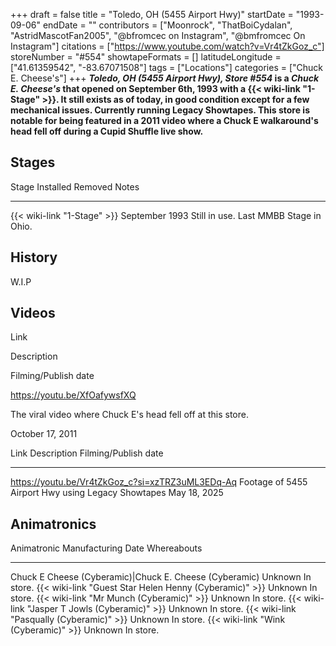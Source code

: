 +++
draft = false
title = "Toledo, OH (5455 Airport Hwy)"
startDate = "1993-09-06"
endDate = ""
contributors = ["Moonrock", "ThatBoiCydalan", "AstridMascotFan2005", "@bfromcec on Instagram", "@bmfromcec On Instagram"]
citations = ["https://www.youtube.com/watch?v=Vr4tZkGoz_c"]
storeNumber = "#554"
showtapeFormats = []
latitudeLongitude = ["41.61359542", "-83.67071508"]
tags = ["Locations"]
categories = ["Chuck E. Cheese's"]
+++
***Toledo, OH (5455 Airport Hwy), Store #554* is a *Chuck E. Cheese's* that opened on September 6th, 1993 with a {{< wiki-link "1-Stage" >}}. It still exists as of today, in good condition except for a few mechanical issues. Currently running Legacy Showtapes.
This store is notable for being featured in a 2011 video where a Chuck E walkaround's head fell off during a Cupid Shuffle live show.**

## Stages

  Stage                             Installed        Removed         Notes
  --------------------------------- ---------------- --------------- --------------------------
  {{< wiki-link "1-Stage" >}}   September 1993   Still in use.   Last MMBB Stage in Ohio.

## History

W.I.P

## Videos

Link

Description

Filming/Publish date

https://youtu.be/XfOafywsfXQ

The viral video where Chuck E's head fell off at this store.

October 17, 2011

  Link                                               Description                                          Filming/Publish date
  -------------------------------------------------- ---------------------------------------------------- ----------------------
  https://youtu.be/Vr4tZkGoz_c?si=xzTRZ3uML3EDq-Aq   Footage of 5455 Airport Hwy using Legacy Showtapes   May 18, 2025

## Animatronics

  Animatronic                                                  Manufacturing Date   Whereabouts
  ------------------------------------------------------------ -------------------- -------------
  Chuck E Cheese (Cyberamic)|Chuck E. Cheese (Cyberamic)      Unknown              In store.
  {{< wiki-link "Guest Star Helen Henny (Cyberamic)" >}}   Unknown              In store.
  {{< wiki-link "Mr Munch (Cyberamic)" >}}                 Unknown              In store.
  {{< wiki-link "Jasper T Jowls (Cyberamic)" >}}           Unknown              In store.
  {{< wiki-link "Pasqually (Cyberamic)" >}}                Unknown              In store.
  {{< wiki-link "Wink (Cyberamic)" >}}                     Unknown              In store.
